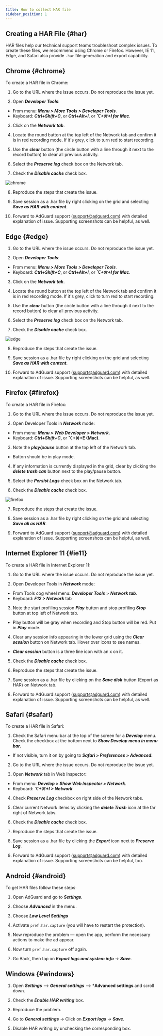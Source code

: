 ```yaml
---
title: How to collect HAR file
sidebar_position: 1
---
```


## Creating a HAR File {#har}

HAR files help our technical support teams troubleshoot complex issues. To create these files, we recommend using Chrome or Firefox. However, IE 11, Edge, and Safari also provide `.har` file generation and export capability.

## Chrome {#chrome}

To create a HAR file in Chrome:

1. Go to the URL where the issue occurs. Do not reproduce the issue yet.

2. Open ***Developer Tools***:

- From menu: ***Menu > More Tools > Developer Tools***.
- Keyboard: ***Ctrl+Shift+C***, or ***Ctrl+Alt+I***, or ***⌥+⌘+I for Mac***.

3. Click on the ***Network tab***.

4. Locate the round button at the top left of the Network tab and confirm it is in red recording mode. If it's grey, click to turn red to start recording.

5. Use the ***clear*** button (the circle button with a line through it next to the record button) to clear all previous activity.

6. Select the ***Preserve log*** check box on the Network tab.

7. Check the ***Disable cache*** check box.

![chrome](https://cdn.adguard.com/content/Kb/ad_blocker/guides/chrome.png)

8. Reproduce the steps that create the issue.

9. Save session as a .har file by right clicking on the grid and selecting ***Save as HAR with content***.

10. Forward to AdGuard support (support@adguard.com) with detailed explanation of issue. Supporting screenshots can be helpful, as well.

## Edge {#edge}

1. Go to the URL where the issue occurs. Do not reproduce the issue yet.

2. Open ***Developer Tools***:

- From menu: ***Menu > More Tools > Developer Tools***.
- Keyboard: ***Ctrl+Shift+C***, or ***Ctrl+Alt+I***, or ***⌥+⌘+I for Mac***.

3. Click on the ***Network tab***.

4. Locate the round button at the top left of the Network tab and confirm it is in red recording mode. If it's grey, click to turn red to start recording.

5. Use the ***clear*** button (the circle button with a line through it next to the record button) to clear all previous activity.

6. Select the ***Preserve log*** check box on the Network tab.

7. Check the ***Disable cache*** check box.

![edge](https://cdn.adguard.com/content/Kb/ad_blocker/guides/edge.png)

8. Reproduce the steps that create the issue.

9. Save session as a .har file by right clicking on the grid and selecting ***Save as HAR with content***.

10. Forward to AdGuard support (support@adguard.com) with detailed explanation of issue. Supporting screenshots can be helpful, as well.

## Firefox {#firefox}

To create a HAR file in Firefox:

1. Go to the URL where the issue occurs. Do not reproduce the issue yet.

2. Open Developer Tools in ***Network*** mode:
- From menu: ***Menu > Web Developer > Network***.
- Keyboard: ***Ctrl+Shift+C***, or **⌥+⌘+E (Mac)**.

3. Note the ***play/pause*** button at the top left of the Network tab.
- Button should be in play mode.

4. If any information is currently displayed in the grid, clear by clicking the ***delete trash can*** button next to the play/pause button.

5. Select the ***Persist Logs*** check box on the Network tab.

6. Check the ***Disable cache*** check box.

![firefox](https://cdn.adguard.com/content/Kb/ad_blocker/guides/firefox.png)

7. Reproduce the steps that create the issue.

8. Save session as a .har file by right clicking on the grid and selecting ***Save all as HAR***.

9. Forward to AdGuard support (support@adguard.com) with detailed explanation of issue. Supporting screenshots can be helpful, as well.

## Internet Explorer 11 {#ie11}

To create a HAR file in Internet Explorer 11:

1. Go to the URL where the issue occurs. Do not reproduce the issue yet.

2. Open Developer Tools in ***Network*** mode:
- From Tools cog wheel menu: ***Developer Tools*** > ***Network tab***.
- Keyboard: ***F12 > Network*** tab

3. Note the start profiling session ***Play*** button and stop profiling ***Stop*** button at top left of Network tab.
- Play button will be gray when recording and Stop button will be red. Put in ***Play*** mode.

4. Clear any session info appearing in the lower grid using the ***Clear session*** button on Network tab. Hover over icons to see names.
- ***Clear session*** button is a three line icon with an x on it.

5. Check the ***Disable cache*** check box.

6. Reproduce the steps that create the issue.

7. Save session as a .har file by clicking on the ***Save disk*** button (Export as HAR) on Network tab.

8. Forward to AdGuard support (support@adguard.com) with detailed explanation of issue. Supporting screenshots can be helpful, as well.

## Safari {#safari}

To create a HAR file in Safari:

1. Check the Safari menu bar at the top of the screen for a ***Develop*** menu. Check the checkbox at the bottom next to ***Show Develop menu in menu bar***.
- If not visible, turn it on by going to ***Safari > Preferences > Advanced***.

2. Go to the URL where the issue occurs. Do not reproduce the issue yet.

3. Open ***Network*** tab in Web Inspector:
- From menu: ***Develop > Show Web Inspector > Network***.
- Keyboard: ***⌥+⌘+I > Network***

4. Check ***Preserve Log*** checkbox on right side of the Network tabs.

5. Clear current Network items by clicking the ***delete Trash*** icon at the far right of Network tabs.

6. Check the ***Disable cache*** check box.

7. Reproduce the steps that create the issue.

8. Save session as a .har file by clicking the ***Export*** icon next to ***Preserve Log***.

9. Forward to AdGuard support (support@adguard.com) with detailed explanation of issue. Supporting screenshots can be helpful, too.

## Android {#android}

To get HAR files follow these steps:

1. Open AdGuard and go to ***Settings***.

2. Choose ***Advanced*** in the menu.

3. Choose ***Low Level Settings***

4. Activate `pref.har.capture` (you will have to restart the protection).

5. Now reproduce the problem — open the app, perform the necessary actions to make the ad appear.

6. Now turn `pref.har.capture` off again.

7. Go Back, then tap on ***Export logs and system info*** -> ***Save***.

## Windows {#windows}

1. Open ***Settings*** —> ***General settings*** —> ***Advanced settings** and scroll down.

2. Check the ***Enable HAR writing*** box.

3. Reproduce the problem.

4. Go to ***General settings*** -> Click on ***Export logs*** -> ***Save***.

5. Disable HAR writing by unchecking the corresponding box.